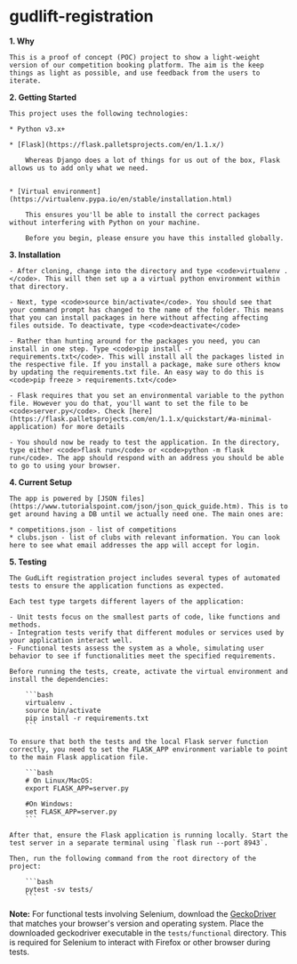 # gudlift-registration

**1. Why**

    This is a proof of concept (POC) project to show a light-weight version of our competition booking platform. The aim is the keep things as light as possible, and use feedback from the users to iterate.

**2. Getting Started**

    This project uses the following technologies:

    * Python v3.x+

    * [Flask](https://flask.palletsprojects.com/en/1.1.x/)

        Whereas Django does a lot of things for us out of the box, Flask allows us to add only what we need. 
     

    * [Virtual environment](https://virtualenv.pypa.io/en/stable/installation.html)

        This ensures you'll be able to install the correct packages without interfering with Python on your machine.

        Before you begin, please ensure you have this installed globally. 

**3. Installation**

    - After cloning, change into the directory and type <code>virtualenv .</code>. This will then set up a a virtual python environment within that directory.

    - Next, type <code>source bin/activate</code>. You should see that your command prompt has changed to the name of the folder. This means that you can install packages in here without affecting affecting files outside. To deactivate, type <code>deactivate</code>

    - Rather than hunting around for the packages you need, you can install in one step. Type <code>pip install -r requirements.txt</code>. This will install all the packages listed in the respective file. If you install a package, make sure others know by updating the requirements.txt file. An easy way to do this is <code>pip freeze > requirements.txt</code>

    - Flask requires that you set an environmental variable to the python file. However you do that, you'll want to set the file to be <code>server.py</code>. Check [here](https://flask.palletsprojects.com/en/1.1.x/quickstart/#a-minimal-application) for more details

    - You should now be ready to test the application. In the directory, type either <code>flask run</code> or <code>python -m flask run</code>. The app should respond with an address you should be able to go to using your browser.

**4. Current Setup**

    The app is powered by [JSON files](https://www.tutorialspoint.com/json/json_quick_guide.htm). This is to get around having a DB until we actually need one. The main ones are:
     
    * competitions.json - list of competitions
    * clubs.json - list of clubs with relevant information. You can look here to see what email addresses the app will accept for login.

**5. Testing**

    The GudLift registration project includes several types of automated tests to ensure the application functions as expected.

    Each test type targets different layers of the application:

    - Unit tests focus on the smallest parts of code, like functions and methods.
    - Integration tests verify that different modules or services used by your application interact well.
    - Functional tests assess the system as a whole, simulating user behavior to see if functionalities meet the specified requirements.

    Before running the tests, create, activate the virtual environment and install the dependencies:

        ```bash
        virtualenv .
        source bin/activate
        pip install -r requirements.txt
        ```
    
    To ensure that both the tests and the local Flask server function correctly, you need to set the FLASK_APP environment variable to point to the main Flask application file.

        ```bash
        # On Linux/MacOS:
        export FLASK_APP=server.py

        #On Windows:
        set FLASK_APP=server.py
        ```

    After that, ensure the Flask application is running locally. Start the test server in a separate terminal using `flask run --port 8943`.

    Then, run the following command from the root directory of the project:

        ```bash
        pytest -sv tests/
        ```

**Note:** For functional tests involving Selenium, download the [GeckoDriver](https://github.com/mozilla/geckodriver/releases) that matches your browser's version and operating system. Place the downloaded geckodriver executable in the `tests/functional` directory. This is required for Selenium to interact with Firefox or other browser during tests.
